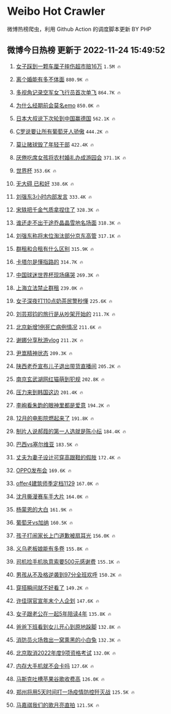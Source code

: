 # Weibo Hot Crawler 



微博热榜爬虫，利用 Github Action 的调度脚本更新 BY PHP 


## 微博今日热榜 更新于 2022-11-24 15:49:52 
1. [女子踩到一颗车厘子摔伤超市赔16万](https://s.weibo.com/weibo?q=%23%E5%A5%B3%E5%AD%90%E8%B8%A9%E5%88%B0%E4%B8%80%E9%A2%97%E8%BD%A6%E5%8E%98%E5%AD%90%E6%91%94%E4%BC%A4%E8%B6%85%E5%B8%82%E8%B5%9416%E4%B8%87%23&t=31&band_rank=1&Refer=top) `1.5M 🔥` 

1. [离个婚能有多不体面](https://s.weibo.com/weibo?q=%23%E7%A6%BB%E4%B8%AA%E5%A9%9A%E8%83%BD%E6%9C%89%E5%A4%9A%E4%B8%8D%E4%BD%93%E9%9D%A2%23&t=31&band_rank=2&Refer=top) `880.9K 🔥` 

1. [多视角记录空军女飞行员首次单飞](https://s.weibo.com/weibo?q=%23%E5%A4%9A%E8%A7%86%E8%A7%92%E8%AE%B0%E5%BD%95%E7%A9%BA%E5%86%9B%E5%A5%B3%E9%A3%9E%E8%A1%8C%E5%91%98%E9%A6%96%E6%AC%A1%E5%8D%95%E9%A3%9E%23&t=31&band_rank=3&Refer=top) `864.7K 🔥` 

1. [为什么经期前会莫名emo](https://s.weibo.com/weibo?q=%23%E4%B8%BA%E4%BB%80%E4%B9%88%E7%BB%8F%E6%9C%9F%E5%89%8D%E4%BC%9A%E8%8E%AB%E5%90%8Demo%23&t=31&band_rank=4&Refer=top) `850.0K 🔥` 

1. [日本大叔说下次轮到中国赢德国](https://s.weibo.com/weibo?q=%23%E6%97%A5%E6%9C%AC%E5%A4%A7%E5%8F%94%E8%AF%B4%E4%B8%8B%E6%AC%A1%E8%BD%AE%E5%88%B0%E4%B8%AD%E5%9B%BD%E8%B5%A2%E5%BE%B7%E5%9B%BD%23&t=31&band_rank=5&Refer=top) `562.1K 🔥` 

1. [C罗说要让所有葡萄牙人骄傲](https://s.weibo.com/weibo?q=%23C%E7%BD%97%E8%AF%B4%E8%A6%81%E8%AE%A9%E6%89%80%E6%9C%89%E8%91%A1%E8%90%84%E7%89%99%E4%BA%BA%E9%AA%84%E5%82%B2%23&t=31&band_rank=6&Refer=top) `444.2K 🔥` 

1. [莫让赌球毁了年轻干部](https://s.weibo.com/weibo?q=%23%E8%8E%AB%E8%AE%A9%E8%B5%8C%E7%90%83%E6%AF%81%E4%BA%86%E5%B9%B4%E8%BD%BB%E5%B9%B2%E9%83%A8%23&t=31&band_rank=7&Refer=top) `422.4K 🔥` 

1. [厌倦吃席女孩将农村婚礼办成游园会](https://s.weibo.com/weibo?q=%23%E5%8E%8C%E5%80%A6%E5%90%83%E5%B8%AD%E5%A5%B3%E5%AD%A9%E5%B0%86%E5%86%9C%E6%9D%91%E5%A9%9A%E7%A4%BC%E5%8A%9E%E6%88%90%E6%B8%B8%E5%9B%AD%E4%BC%9A%23&t=31&band_rank=8&Refer=top) `371.1K 🔥` 

1. [世界杯](https://s.weibo.com/weibo?q=%E4%B8%96%E7%95%8C%E6%9D%AF&t=31&band_rank=9&Refer=top) `353.6K 🔥` 

1. [无大碍 已和好](https://s.weibo.com/weibo?q=%E6%97%A0%E5%A4%A7%E7%A2%8D%20%E5%B7%B2%E5%92%8C%E5%A5%BD&t=31&band_rank=10&Refer=top) `338.6K 🔥` 

1. [刘强东3小时内部发言](https://s.weibo.com/weibo?q=%23%E5%88%98%E5%BC%BA%E4%B8%9C3%E5%B0%8F%E6%97%B6%E5%86%85%E9%83%A8%E5%8F%91%E8%A8%80%23&t=31&band_rank=11&Refer=top) `333.4K 🔥` 

1. [宋轶把千金气质拿捏住了](https://s.weibo.com/weibo?q=%23%E5%AE%8B%E8%BD%B6%E6%8A%8A%E5%8D%83%E9%87%91%E6%B0%94%E8%B4%A8%E6%8B%BF%E6%8D%8F%E4%BD%8F%E4%BA%86%23&t=31&band_rank=12&Refer=top) `328.3K 🔥` 

1. [谁还走不出于途乔晶晶雪地名场面](https://s.weibo.com/weibo?q=%23%E8%B0%81%E8%BF%98%E8%B5%B0%E4%B8%8D%E5%87%BA%E4%BA%8E%E9%80%94%E4%B9%94%E6%99%B6%E6%99%B6%E9%9B%AA%E5%9C%B0%E5%90%8D%E5%9C%BA%E9%9D%A2%23&t=31&band_rank=13&Refer=top) `318.3K 🔥` 

1. [刘强东称将末位淘汰部分京东高管](https://s.weibo.com/weibo?q=%23%E5%88%98%E5%BC%BA%E4%B8%9C%E7%A7%B0%E5%B0%86%E6%9C%AB%E4%BD%8D%E6%B7%98%E6%B1%B0%E9%83%A8%E5%88%86%E4%BA%AC%E4%B8%9C%E9%AB%98%E7%AE%A1%23&t=31&band_rank=14&Refer=top) `317.1K 🔥` 

1. [群租和合租有什么区别](https://s.weibo.com/weibo?q=%23%E7%BE%A4%E7%A7%9F%E5%92%8C%E5%90%88%E7%A7%9F%E6%9C%89%E4%BB%80%E4%B9%88%E5%8C%BA%E5%88%AB%23&t=31&band_rank=15&Refer=top) `315.9K 🔥` 

1. [卡塔尔是懂指路的](https://s.weibo.com/weibo?q=%23%E5%8D%A1%E5%A1%94%E5%B0%94%E6%98%AF%E6%87%82%E6%8C%87%E8%B7%AF%E7%9A%84%23&t=31&band_rank=16&Refer=top) `314.7K 🔥` 

1. [中国球迷世界杯现场痛哭](https://s.weibo.com/weibo?q=%23%E4%B8%AD%E5%9B%BD%E7%90%83%E8%BF%B7%E4%B8%96%E7%95%8C%E6%9D%AF%E7%8E%B0%E5%9C%BA%E7%97%9B%E5%93%AD%23&t=31&band_rank=17&Refer=top) `269.3K 🔥` 

1. [上海立法禁止群租](https://s.weibo.com/weibo?q=%23%E4%B8%8A%E6%B5%B7%E7%AB%8B%E6%B3%95%E7%A6%81%E6%AD%A2%E7%BE%A4%E7%A7%9F%23&t=31&band_rank=18&Refer=top) `239.0K 🔥` 

1. [女子深夜打110点奶茶民警秒懂](https://s.weibo.com/weibo?q=%23%E5%A5%B3%E5%AD%90%E6%B7%B1%E5%A4%9C%E6%89%93110%E7%82%B9%E5%A5%B6%E8%8C%B6%E6%B0%91%E8%AD%A6%E7%A7%92%E6%87%82%23&t=31&band_rank=19&Refer=top) `225.6K 🔥` 

1. [刘芸郑钧的旅行是从吵架开始的](https://s.weibo.com/weibo?q=%23%E5%88%98%E8%8A%B8%E9%83%91%E9%92%A7%E7%9A%84%E6%97%85%E8%A1%8C%E6%98%AF%E4%BB%8E%E5%90%B5%E6%9E%B6%E5%BC%80%E5%A7%8B%E7%9A%84%23&t=31&band_rank=20&Refer=top) `211.7K 🔥` 

1. [北京新增1例死亡病例情况](https://s.weibo.com/weibo?q=%23%E5%8C%97%E4%BA%AC%E6%96%B0%E5%A2%9E1%E4%BE%8B%E6%AD%BB%E4%BA%A1%E7%97%85%E4%BE%8B%E6%83%85%E5%86%B5%23&t=31&band_rank=21&Refer=top) `211.6K 🔥` 

1. [谢娜分享秋游vlog](https://s.weibo.com/weibo?q=%23%E8%B0%A2%E5%A8%9C%E5%88%86%E4%BA%AB%E7%A7%8B%E6%B8%B8vlog%23&t=31&band_rank=22&Refer=top) `211.2K 🔥` 

1. [尹嵩精神状态](https://s.weibo.com/weibo?q=%23%E5%B0%B9%E5%B5%A9%E7%B2%BE%E7%A5%9E%E7%8A%B6%E6%80%81%23&t=31&band_rank=23&Refer=top) `209.3K 🔥` 

1. [陕西老乔宣布儿子退出带货直播间](https://s.weibo.com/weibo?q=%23%E9%99%95%E8%A5%BF%E8%80%81%E4%B9%94%E5%AE%A3%E5%B8%83%E5%84%BF%E5%AD%90%E9%80%80%E5%87%BA%E5%B8%A6%E8%B4%A7%E7%9B%B4%E6%92%AD%E9%97%B4%23&t=31&band_rank=24&Refer=top) `205.2K 🔥` 

1. [南京玄武湖网红猫萌到犯规](https://s.weibo.com/weibo?q=%23%E5%8D%97%E4%BA%AC%E7%8E%84%E6%AD%A6%E6%B9%96%E7%BD%91%E7%BA%A2%E7%8C%AB%E8%90%8C%E5%88%B0%E7%8A%AF%E8%A7%84%23&t=31&band_rank=25&Refer=top) `202.8K 🔥` 

1. [压力来到韩国这边](https://s.weibo.com/weibo?q=%23%E5%8E%8B%E5%8A%9B%E6%9D%A5%E5%88%B0%E9%9F%A9%E5%9B%BD%E8%BF%99%E8%BE%B9%23&t=31&band_rank=26&Refer=top) `201.4K 🔥` 

1. [李峋看朱韵的眼神里都是爱意](https://s.weibo.com/weibo?q=%23%E6%9D%8E%E5%B3%8B%E7%9C%8B%E6%9C%B1%E9%9F%B5%E7%9A%84%E7%9C%BC%E7%A5%9E%E9%87%8C%E9%83%BD%E6%98%AF%E7%88%B1%E6%84%8F%23&t=31&band_rank=27&Refer=top) `194.2K 🔥` 

1. [12月的电影院燃起来了](https://s.weibo.com/weibo?q=%2312%E6%9C%88%E7%9A%84%E7%94%B5%E5%BD%B1%E9%99%A2%E7%87%83%E8%B5%B7%E6%9D%A5%E4%BA%86%23&t=31&band_rank=28&Refer=top) `191.8K 🔥` 

1. [制片人说郝葭的第一人选就是陈小纭](https://s.weibo.com/weibo?q=%23%E5%88%B6%E7%89%87%E4%BA%BA%E8%AF%B4%E9%83%9D%E8%91%AD%E7%9A%84%E7%AC%AC%E4%B8%80%E4%BA%BA%E9%80%89%E5%B0%B1%E6%98%AF%E9%99%88%E5%B0%8F%E7%BA%AD%23&t=31&band_rank=29&Refer=top) `184.4K 🔥` 

1. [巴西vs塞尔维亚](https://s.weibo.com/weibo?q=%23%E5%B7%B4%E8%A5%BFvs%E5%A1%9E%E5%B0%94%E7%BB%B4%E4%BA%9A%23&t=31&band_rank=30&Refer=top) `183.5K 🔥` 

1. [丈夫为妻子设计可穿高跟鞋的假肢](https://s.weibo.com/weibo?q=%23%E4%B8%88%E5%A4%AB%E4%B8%BA%E5%A6%BB%E5%AD%90%E8%AE%BE%E8%AE%A1%E5%8F%AF%E7%A9%BF%E9%AB%98%E8%B7%9F%E9%9E%8B%E7%9A%84%E5%81%87%E8%82%A2%23&t=31&band_rank=31&Refer=top) `172.4K 🔥` 

1. [OPPO发布会](https://s.weibo.com/weibo?q=%23OPPO%E5%8F%91%E5%B8%83%E4%BC%9A%23&t=31&band_rank=32&Refer=top) `169.6K 🔥` 

1. [offer4建筑师季定档1129](https://s.weibo.com/weibo?q=%23offer4%E5%BB%BA%E7%AD%91%E5%B8%88%E5%AD%A3%E5%AE%9A%E6%A1%A31129%23&t=31&band_rank=33&Refer=top) `167.0K 🔥` 

1. [沈月撕漫赛车手大片](https://s.weibo.com/weibo?q=%23%E6%B2%88%E6%9C%88%E6%92%95%E6%BC%AB%E8%B5%9B%E8%BD%A6%E6%89%8B%E5%A4%A7%E7%89%87%23&t=31&band_rank=34&Refer=top) `164.0K 🔥` 

1. [杨蒙恩的大白](https://s.weibo.com/weibo?q=%23%E6%9D%A8%E8%92%99%E6%81%A9%E7%9A%84%E5%A4%A7%E7%99%BD%23&t=31&band_rank=35&Refer=top) `161.9K 🔥` 

1. [葡萄牙vs加纳](https://s.weibo.com/weibo?q=%23%E8%91%A1%E8%90%84%E7%89%99vs%E5%8A%A0%E7%BA%B3%23&t=31&band_rank=36&Refer=top) `160.5K 🔥` 

1. [孩子打闹家长上门道歉被扇耳光](https://s.weibo.com/weibo?q=%23%E5%AD%A9%E5%AD%90%E6%89%93%E9%97%B9%E5%AE%B6%E9%95%BF%E4%B8%8A%E9%97%A8%E9%81%93%E6%AD%89%E8%A2%AB%E6%89%87%E8%80%B3%E5%85%89%23&t=31&band_rank=37&Refer=top) `156.0K 🔥` 

1. [义乌老板娘能有多卷](https://s.weibo.com/weibo?q=%23%E4%B9%89%E4%B9%8C%E8%80%81%E6%9D%BF%E5%A8%98%E8%83%BD%E6%9C%89%E5%A4%9A%E5%8D%B7%23&t=31&band_rank=38&Refer=top) `155.8K 🔥` 

1. [司机捡手机执意索要500元感谢费](https://s.weibo.com/weibo?q=%23%E5%8F%B8%E6%9C%BA%E6%8D%A1%E6%89%8B%E6%9C%BA%E6%89%A7%E6%84%8F%E7%B4%A2%E8%A6%81500%E5%85%83%E6%84%9F%E8%B0%A2%E8%B4%B9%23&t=31&band_rank=39&Refer=top) `155.1K 🔥` 

1. [男孩从不及格逆袭到97分全班欢呼](https://s.weibo.com/weibo?q=%23%E7%94%B7%E5%AD%A9%E4%BB%8E%E4%B8%8D%E5%8F%8A%E6%A0%BC%E9%80%86%E8%A2%AD%E5%88%B097%E5%88%86%E5%85%A8%E7%8F%AD%E6%AC%A2%E5%91%BC%23&t=31&band_rank=40&Refer=top) `150.2K 🔥` 

1. [穿搭瞬间就不好看了](https://s.weibo.com/weibo?q=%23%E7%A9%BF%E6%90%AD%E7%9E%AC%E9%97%B4%E5%B0%B1%E4%B8%8D%E5%A5%BD%E7%9C%8B%E4%BA%86%23&t=31&band_rank=41&Refer=top) `149.2K 🔥` 

1. [许佳琪官宣年末个人企划](https://s.weibo.com/weibo?q=%23%E8%AE%B8%E4%BD%B3%E7%90%AA%E5%AE%98%E5%AE%A3%E5%B9%B4%E6%9C%AB%E4%B8%AA%E4%BA%BA%E4%BC%81%E5%88%92%23&t=31&band_rank=42&Refer=top) `147.6K 🔥` 

1. [女子跟老公在一起5年陪读4年](https://s.weibo.com/weibo?q=%23%E5%A5%B3%E5%AD%90%E8%B7%9F%E8%80%81%E5%85%AC%E5%9C%A8%E4%B8%80%E8%B5%B75%E5%B9%B4%E9%99%AA%E8%AF%BB4%E5%B9%B4%23&t=31&band_rank=43&Refer=top) `135.8K 🔥` 

1. [爸爸下班看到女儿开心到原地跺脚](https://s.weibo.com/weibo?q=%23%E7%88%B8%E7%88%B8%E4%B8%8B%E7%8F%AD%E7%9C%8B%E5%88%B0%E5%A5%B3%E5%84%BF%E5%BC%80%E5%BF%83%E5%88%B0%E5%8E%9F%E5%9C%B0%E8%B7%BA%E8%84%9A%23&t=31&band_rank=44&Refer=top) `132.8K 🔥` 

1. [消防员火场救出一窝熏黑的小白兔](https://s.weibo.com/weibo?q=%23%E6%B6%88%E9%98%B2%E5%91%98%E7%81%AB%E5%9C%BA%E6%95%91%E5%87%BA%E4%B8%80%E7%AA%9D%E7%86%8F%E9%BB%91%E7%9A%84%E5%B0%8F%E7%99%BD%E5%85%94%23&t=31&band_rank=45&Refer=top) `132.3K 🔥` 

1. [北京取消2022年度9项资格考试](https://s.weibo.com/weibo?q=%23%E5%8C%97%E4%BA%AC%E5%8F%96%E6%B6%882022%E5%B9%B4%E5%BA%A69%E9%A1%B9%E8%B5%84%E6%A0%BC%E8%80%83%E8%AF%95%23&t=31&band_rank=46&Refer=top) `132.0K 🔥` 

1. [内存大手机就不会卡吗](https://s.weibo.com/weibo?q=%23%E5%86%85%E5%AD%98%E5%A4%A7%E6%89%8B%E6%9C%BA%E5%B0%B1%E4%B8%8D%E4%BC%9A%E5%8D%A1%E5%90%97%23&t=31&band_rank=47&Refer=top) `127.6K 🔥` 

1. [马斯克吐槽苹果谷歌收费高](https://s.weibo.com/weibo?q=%23%E9%A9%AC%E6%96%AF%E5%85%8B%E5%90%90%E6%A7%BD%E8%8B%B9%E6%9E%9C%E8%B0%B7%E6%AD%8C%E6%94%B6%E8%B4%B9%E9%AB%98%23&t=31&band_rank=48&Refer=top) `126.0K 🔥` 

1. [郑州将用5天时间打一场疫情防控歼灭战](https://s.weibo.com/weibo?q=%23%E9%83%91%E5%B7%9E%E5%B0%86%E7%94%A85%E5%A4%A9%E6%97%B6%E9%97%B4%E6%89%93%E4%B8%80%E5%9C%BA%E7%96%AB%E6%83%85%E9%98%B2%E6%8E%A7%E6%AD%BC%E7%81%AD%E6%88%98%23&t=31&band_rank=49&Refer=top) `125.5K 🔥` 

1. [马嘉祺我们的歌月亮直拍](https://s.weibo.com/weibo?q=%23%E9%A9%AC%E5%98%89%E7%A5%BA%E6%88%91%E4%BB%AC%E7%9A%84%E6%AD%8C%E6%9C%88%E4%BA%AE%E7%9B%B4%E6%8B%8D%23&t=31&band_rank=50&Refer=top) `121.5K 🔥` 

